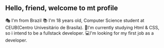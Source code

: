 ## Hello, friend, welcome to mt profile

<p>
  🎭 I'm from Brazil
  📚 I'm 18 years old, Computer Science student at CEUB(Centro Univesitário de Brasíla).
  🧠I'm currently studying Html & CSS, so i intend to be a fullstack developer.
  💻I'm looking for my first job as a developer.
<p>
  
